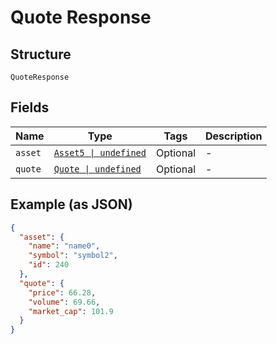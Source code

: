 
# Quote Response

## Structure

`QuoteResponse`

## Fields

| Name | Type | Tags | Description |
|  --- | --- | --- | --- |
| `asset` | [`Asset5 \| undefined`](../../doc/models/asset-5.md) | Optional | - |
| `quote` | [`Quote \| undefined`](../../doc/models/quote.md) | Optional | - |

## Example (as JSON)

```json
{
  "asset": {
    "name": "name0",
    "symbol": "symbol2",
    "id": 240
  },
  "quote": {
    "price": 66.28,
    "volume": 69.66,
    "market_cap": 101.9
  }
}
```

